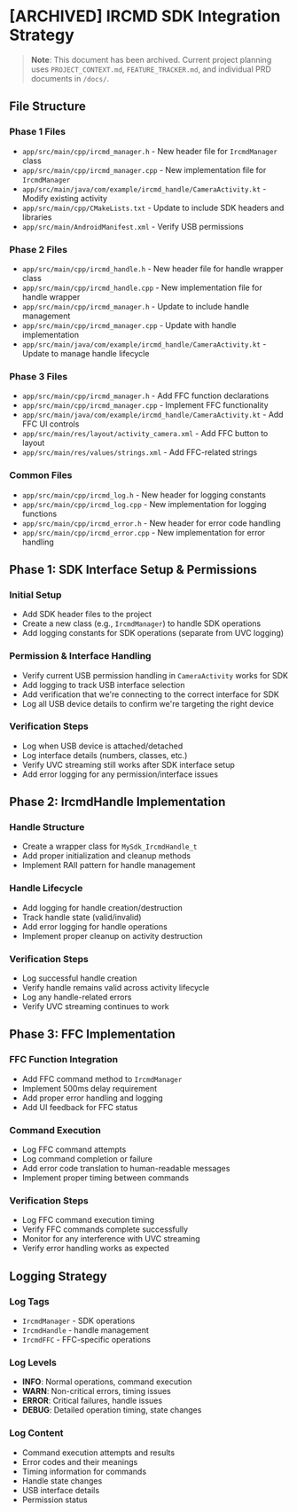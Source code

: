 # [ARCHIVED] IRCMD SDK Integration Strategy

> **Note**: This document has been archived. Current project planning uses `PROJECT_CONTEXT.md`, `FEATURE_TRACKER.md`, and individual PRD documents in `/docs/`.

## File Structure

### Phase 1 Files
- `app/src/main/cpp/ircmd_manager.h` - New header file for `IrcmdManager` class
- `app/src/main/cpp/ircmd_manager.cpp` - New implementation file for `IrcmdManager`
- `app/src/main/java/com/example/ircmd_handle/CameraActivity.kt` - Modify existing activity
- `app/src/main/cpp/CMakeLists.txt` - Update to include SDK headers and libraries
- `app/src/main/AndroidManifest.xml` - Verify USB permissions

### Phase 2 Files
- `app/src/main/cpp/ircmd_handle.h` - New header file for handle wrapper class
- `app/src/main/cpp/ircmd_handle.cpp` - New implementation file for handle wrapper
- `app/src/main/cpp/ircmd_manager.h` - Update to include handle management
- `app/src/main/cpp/ircmd_manager.cpp` - Update with handle implementation
- `app/src/main/java/com/example/ircmd_handle/CameraActivity.kt` - Update to manage handle lifecycle

### Phase 3 Files
- `app/src/main/cpp/ircmd_manager.h` - Add FFC function declarations
- `app/src/main/cpp/ircmd_manager.cpp` - Implement FFC functionality
- `app/src/main/java/com/example/ircmd_handle/CameraActivity.kt` - Add FFC UI controls
- `app/src/main/res/layout/activity_camera.xml` - Add FFC button to layout
- `app/src/main/res/values/strings.xml` - Add FFC-related strings

### Common Files
- `app/src/main/cpp/ircmd_log.h` - New header for logging constants
- `app/src/main/cpp/ircmd_log.cpp` - New implementation for logging functions
- `app/src/main/cpp/ircmd_error.h` - New header for error code handling
- `app/src/main/cpp/ircmd_error.cpp` - New implementation for error handling

## Phase 1: SDK Interface Setup & Permissions

### Initial Setup
- Add SDK header files to the project
- Create a new class (e.g., `IrcmdManager`) to handle SDK operations
- Add logging constants for SDK operations (separate from UVC logging)

### Permission & Interface Handling
- Verify current USB permission handling in `CameraActivity` works for SDK
- Add logging to track USB interface selection
- Add verification that we're connecting to the correct interface for SDK
- Log all USB device details to confirm we're targeting the right device

### Verification Steps
- Log when USB device is attached/detached
- Log interface details (numbers, classes, etc.)
- Verify UVC streaming still works after SDK interface setup
- Add error logging for any permission/interface issues

## Phase 2: IrcmdHandle Implementation

### Handle Structure
- Create a wrapper class for `MySdk_IrcmdHandle_t`
- Add proper initialization and cleanup methods
- Implement RAII pattern for handle management

### Handle Lifecycle
- Add logging for handle creation/destruction
- Track handle state (valid/invalid)
- Add error logging for handle operations
- Implement proper cleanup on activity destruction

### Verification Steps
- Log successful handle creation
- Verify handle remains valid across activity lifecycle
- Log any handle-related errors
- Verify UVC streaming continues to work

## Phase 3: FFC Implementation

### FFC Function Integration
- Add FFC command method to `IrcmdManager`
- Implement 500ms delay requirement
- Add proper error handling and logging
- Add UI feedback for FFC status

### Command Execution
- Log FFC command attempts
- Log command completion or failure
- Add error code translation to human-readable messages
- Implement proper timing between commands

### Verification Steps
- Log FFC command execution timing
- Verify FFC commands complete successfully
- Monitor for any interference with UVC streaming
- Verify error handling works as expected

## Logging Strategy

### Log Tags
- `IrcmdManager` - SDK operations
- `IrcmdHandle` - handle management
- `IrcmdFFC` - FFC-specific operations

### Log Levels
- **INFO**: Normal operations, command execution
- **WARN**: Non-critical errors, timing issues
- **ERROR**: Critical failures, handle issues
- **DEBUG**: Detailed operation timing, state changes

### Log Content
- Command execution attempts and results
- Error codes and their meanings
- Timing information for commands
- Handle state changes
- USB interface details
- Permission status